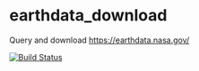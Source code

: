 # earthdata_download
Query and download https://earthdata.nasa.gov/

[![Build Status](https://travis-ci.org/DHI-GRAS/earthdata_download.svg?branch=master)](https://travis-ci.org/DHI-GRAS/earthdata_download)
